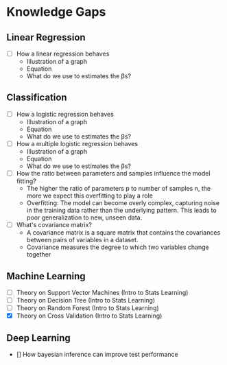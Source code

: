 # Knowledge Gaps

## Linear Regression

- [ ] How a linear regression behaves
  - Illustration of a graph
  - Equation
  - What do we use to estimates the βs?

## Classification

- [ ] How a logistic regression behaves
  - Illustration of a graph
  - Equation
  - What do we use to estimates the βs?
- [ ] How a multiple logistic regression behaves
  - Illustration of a graph
  - Equation
  - What do we use to estimates the βs?
- [ ] How the ratio between parameters and samples influence the model fitting?
  - The higher the ratio of parameters p to number of samples n, the more we expect this overfitting to play a role
  - Overfitting: The model can become overly complex, capturing noise in the training data rather than the underlying pattern. This leads to poor generalization to new, unseen data.
- [ ] What's covariance matrix?
  - A covariance matrix is a square matrix that contains the covariances between pairs of variables in a dataset.
  - Covariance measures the degree to which two variables change together

## Machine Learning

- [ ] Theory on Support Vector Machines (Intro to Stats Learning)
- [ ] Theory on Decision Tree (Intro to Stats Learning)
- [ ] Theory on Random Forest (Intro to Stats Learning)
- [x] Theory on Cross Validation (Intro to Stats Learning)

## Deep Learning

- [] How bayesian inference can improve test performance